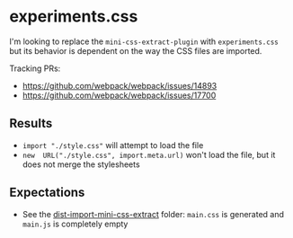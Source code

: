 # experiments.css

I'm looking to replace the `mini-css-extract-plugin` with `experiments.css` but its behavior is dependent on the way the CSS files are imported.

Tracking PRs:

- https://github.com/webpack/webpack/issues/14893
- https://github.com/webpack/webpack/issues/17700

## Results

- `import "./style.css"` will attempt to load the file
- `new  URL("./style.css", import.meta.url)` won't load the file, but it does not merge the stylesheets

## Expectations

- See the [dist-import-mini-css-extract](./dist-import-mini-css-extract) folder: `main.css` is generated and `main.js` is completely empty
